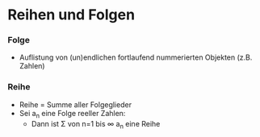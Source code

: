 # Reihen und Folgen
### Folge
+ Auflistung von (un)endlichen fortlaufend nummerierten Objekten (z.B. Zahlen)

### Reihe
+ Reihe = Summe aller Folgeglieder
+ Sei a<sub>n</sub> eine Folge reeller Zahlen:
	+ Dann ist Σ von n=1 bis ∞ a<sub>n</sub> eine Reihe
